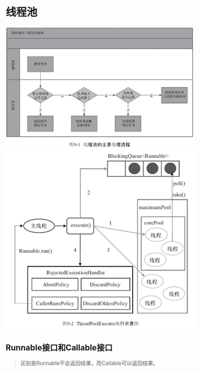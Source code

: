 # 线程池
![Alt text](./res/thread-pool-excutor-workflow.png "")
![Alt text](./res/thread-pool-excutor-workflow-struct.png "")




## Runnable接口和Callable接口
>区别是Runnable不会返回结果，而Callable可以返回结果。